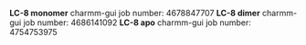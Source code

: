 **LC-8 monomer** charmm-gui job number: 4678847707
**LC-8 dimer** charmm-gui job number: 4686141092
**LC-8 apo** charmm-gui job number: 4754753975
